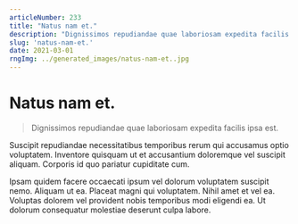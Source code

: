 ```yaml
---
articleNumber: 233
title: "Natus nam et."
description: "Dignissimos repudiandae quae laboriosam expedita facilis ipsa est."
slug: 'natus-nam-et.'
date: 2021-03-01
rngImg: ../generated_images/natus-nam-et..jpg
---
```


# Natus nam et.

> Dignissimos repudiandae quae laboriosam expedita facilis ipsa est.

Suscipit repudiandae necessitatibus temporibus rerum qui accusamus optio voluptatem. Inventore quisquam ut et accusantium doloremque vel suscipit aliquam. Corporis id quo pariatur cupiditate cum.
 Ipsam quidem facere occaecati ipsum vel dolorum voluptatem suscipit nemo. Aliquam ut ea. Placeat magni qui voluptatem. Nihil amet et vel ea. Voluptas dolorem vel provident nobis temporibus modi eligendi ea. Ut dolorum consequatur molestiae deserunt culpa labore.
